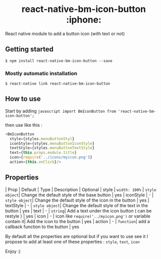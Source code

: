 <h1 align="center"> react-native-bm-icon-button :iphone:</h1>

React native module to add a button icon (with text or not)
## Getting started

`$ npm install react-native-bm-icon-button --save`

### Mostly automatic installation

`$ react-native link react-native-bm-icon-button`

## How to use
Start by adding ```javascript import BmIconButton from 'react-native-bm-icon-button';```

then use like this :
```javascript
<BmIconButton
  style={styles.menuButtonStyl}
  iconStyle={styles.menuButtonIconStyle}
  textStyle={styles.menuButtonTextStyle}
  text={this.props.module.title}
  icon={require('../icons/myicon.png')}
  action={this.onClick}/>
```
## Properties
| Prop  | Default  | Type | Description | Optional
| style | `width: 100%` | `style object`| Change the default style of the base button | yes
| iconStyle | - | `style object`| Change the default style of the icon in the button | yes
| textStyle | - | `style object`| Change the default style of the text in the button | yes
| text | - | `string`| Add a text under the icon button ( can be restyle ) | yes
| icon | - | icon like `require('../myicon.png')` or variable contain it| Add the icon to the button | yes
| action | - | `function`| add a callback function to the button | yes

By default all the properties are optional but if you want to use see it I propose to add at least one of these properties : `style`, `text`, `icon`

Enjoy :)
